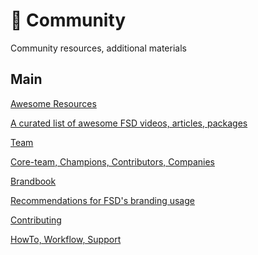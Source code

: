 # 💫 Community

Community resources, additional materials

## Main[​](#main "标题的直接链接")

<!-- -->

[Awesome Resources](https://github.com/feature-sliced/awesome)

[A curated list of awesome FSD videos, articles, packages](https://github.com/feature-sliced/awesome)

[Team](/documentation/zh/community/team.md)

[Core-team, Champions, Contributors, Companies](/documentation/zh/community/team.md)

[Brandbook](/documentation/zh/docs/branding.md)

[Recommendations for FSD's branding usage](/documentation/zh/docs/branding.md)

[Contributing](#)

[HowTo, Workflow, Support](#)
